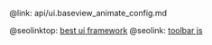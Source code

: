 @link: api/ui.baseview_animate_config.md

@seolinktop: [best ui framework](https://webix.com)
@seolink: [toolbar js](https://webix.com/widget/toolbar/)